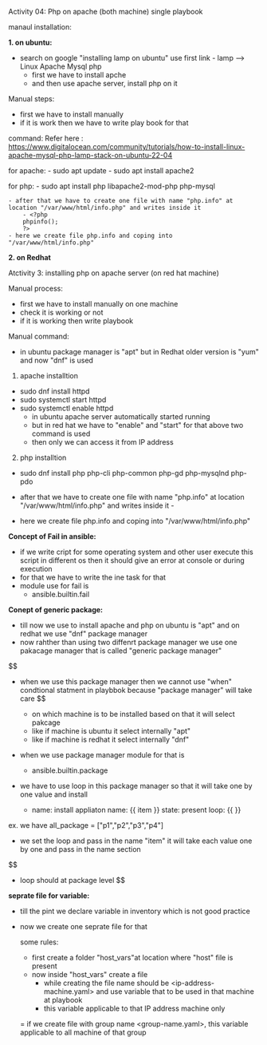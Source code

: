 Activity 04: Php on apache (both machine) single playbook

manaul installation:

**1. on ubuntu:**

- search on google "installing lamp on ubuntu" use first link
      - lamp --> Linux Apache Mysql php
  - first we have to install apche 
  - and then use apache server, install php on it

Manual steps:
  - first we have to install manually 
  - if it is work then we have to write play book for that

command:
   Refer here : https://www.digitalocean.com/community/tutorials/how-to-install-linux-apache-mysql-php-lamp-stack-on-ubuntu-22-04

  for apache:
    - sudo apt update
    - sudo apt install apache2
  
  for php: 
    - sudo apt install php libapache2-mod-php php-mysql

    - after that we have to create one file with name "php.info" at location "/var/www/html/info.php" and writes inside it 
        - <?php
        phpinfo();
        ?>
    - here we create file php.info and coping into "/var/www/html/info.php"



**2. on Redhat**


Atctivity 3: installing php on apache server (on red hat machine)

Manual process:

 - first we have to install manually on one machine 
 - check it is working or not 
 - if it is working then write playbook

Manual command:

- in ubuntu package manager is "apt" but in Redhat older version is "yum" and now "dnf" is used

1. apache installtion

 - sudo dnf install httpd  
 - sudo systemctl start httpd 
 - sudo systemctl enable httpd 
    * in ubuntu apache server automatically started running
    * but in red hat we have to "enable" and "start" for that above two command is used
    * then only we can access it from IP address

2. php installtion

 - sudo dnf install php php-cli php-common php-gd php-mysqlnd php-pdo 

- after that we have to create one file with name "php.info" at location "/var/www/html/info.php" and writes inside it 
        - <?php
        phpinfo();
        ?>
- here we create file php.info and coping into "/var/www/html/info.php"


**Concept of Fail in ansible:**

  - if we write cript for some operating system and other user execute this script in different os then it should give an error at console or during execution
  - for that we have to write the ine task for that
  - module use for fail is
    - ansible.builtin.fail


**Conept of generic package:**

  - till now we use to install apache and php on ubuntu is "apt" and on redhat we use "dnf" package manager
  - now rahther than using two diffenrt package manager we use one pakacage manager that is called "generic package manager"

 $$
  - when we use this package manager then we cannot use "when" condtional statment in playbbok because "package manager" will take care
 $$
      - on which machine is to be installed based on that it will select pakcage
      - like if machine is ubuntu it select internally "apt"
      - like if machine is redhat it select internally "dnf"

  - when we use package manager module for that is
      - ansible.builtin.package

  - we have to use loop in this package manager so that it will take one by one value and install
      - name: install appliaton
          name: {{ item }}
          state: present
        loop: {{ <variable-name> }}

ex. we have all_package = ["p1","p2","p3","p4"]
  - we set the loop and pass in the name "item" it will take each value one by one and pass in the name section 
  
 $$
  - loop should at package level
 $$

**seprate file for variable:**

  - till the pint we declare variable in inventory which is not good practice 
  - now we create one seprate file for that 

    some rules:
      - first create a folder "host_vars"at location where "host" file is present
      - now inside "host_vars" create a file
        -  while creating the file name should be <ip-address-machine.yaml> and use   variable that to be used in that machine at playbook
        - this variable applicable to that IP address machine only
        

      = if we create file with group name <group-name.yaml>, this variable applicable to all machine of that group
